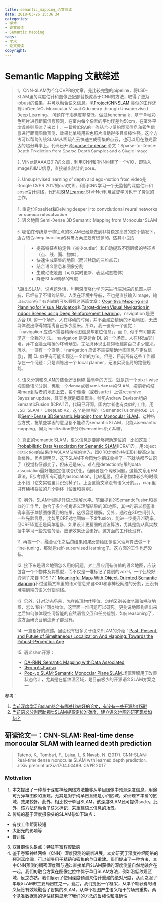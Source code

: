 ```yaml
---
title: semantic_mapping_论文阅读
date: 2018-03-26 15:36:34
categories:
- 学术
- 论文阅读
- Semantic Mapping
tags:
- 学术
- 论文阅读
copyright:
---
```


# Semantic Mapping 文献综述

> 1，CNN-SLAM为今年CVPR的文章，是比较完整的pipeline，将LSD-SLAM里的深度估计和图像匹配都替换成基于CNN的方法，取得了更为robust的结果，并可以融合语义信息。见[ProjectCNNSLAM](http://campar.in.tum.de/Chair/ProjectCNNSLAM).类似的工作还有UnDeepVO: Monocular Visual Odometry through Unsupervised Deep Learning。 问题在于准确度非常低。做过benchmark，基于单帧彩色照片进行距离信息预测，在室内每个像素的平均误差约50cm，在室外平均误差则高达７米以上。一篇投ICRA的工作结合少量的距离信息和彩色信息进行距离图像预测，效果比单纯用彩色照片准确得多且鲁棒性强。这个方法可以帮助传统SLAM从稀疏点云快速生成密集的点云，也可以用在激光雷达的超分辨率上。代码已开源[sparse-to-dense](https://github.com/fangchangma/sparse-to-dense),论文：Sparse-to-Dense: Depth Prediction from Sparse Depth Samples and a Single Image </br ></br >
> 2. VINet是AAAI2017的文章，利用CNN和RNN构建了一个VIO，即输入image和IMU信息，直接输出估计的pose。 </br ></br >
> 3. Unsupervised learning of depth and ego-motion from video是Google CVPR 2017的oral文章，利用CNN学习一个无监督的深度估计和pose估计网络，代码见[SfMLearner](https://github.com/tinghuiz/SfMLearner.git).SfM-Net利用监督学习也干了类似的工作。 </br ></br >
> 4. 重定位PoseNet和Delving deeper into convolutional neural networks for camera relocalization </br >
> 5. 语义地图 Semi-Dense 3D Semantic Mapping from Monocular SLAM </br ></br >
> 6. 哪怕在传统基于特征点的SLAM已经能做到非常稳定高效的这个情况下，适合结合deep learning的科研方向还是有很多的。这其中包括 </br >
>> - 提高特征点稳定性（减少outlier）和自动提取不同层级的特征点（点、线、面、物体）， </br >
>> - 快速生成密集的地图（而非稀疏的三维点云） </br >
>> - 结合语义信息和图像分割 </br >
>> - 生成动态地图（可以实时更新、表达动态物体） </br >
>> - 降低SLAM调参的难度 </br >

> 7.跳出SLAM，说点题外话，利用深度强化学习来进行端对端的机器人导航，已经有了不错的结果。人类在环境中导航，不也是直接输入image，输出action吗？有兴趣的可以看看这两篇文章：[Cognitive Mapping and Planning for Visual Navigation](https://arxiv.org/abs/1702.03920)和[Target-driven Visual Navigation in Indoor Scenes using Deep Reinforcement Learning](https://arxiv.org/abs/1609.05143)。navigation 是更适合 DL 的一个场景。人在移动的时候，并不会建立精确的环境地图，无法具体说出障碍物距离自己多少厘米。所以，我一直有一个直觉：「navigation 应该不需要精确地图信息与定位信息」，而 DL 似乎有可能实现这一全新的方法。 navigation 是更适合 DL 的一个场景。人在移动的时候，并不会建立精确的环境地图，无法具体说出障碍物距离自己多少厘米。所以，一直有一个直觉：「navigation 应该不需要精确地图信息与定位信息」，而 DL 似乎有可能实现这一全新的方法。但是，目前所有这些工作都存在一个问题：只是训练出一个 local planner，无法实现全局的路径规划。 </br ></br >
> 8. 语义分割和SLAM的结合还很粗糙.最简单的方式，就是跑一个pixel-wise的图像语义分割，再跑一个dense或者semi-dense的SLAM，把前者的结果map到后者的地图上去，每个像素（或者surfel）上做recursive Bayesian update，其实也就是概率累乘。参见Andrew Davison组的SemanticFusion (ICRA'17)，代码已开源。国内学者也有类似的工作，用LSD-SLAM + DeepLab v2，这个是单目的（SemanticFusion是RGB-D）,即[Semi-Dense 3D Semantic Mapping from Monocular SLAM](https://arxiv.org/abs/1611.04144)。这种结合方式，按某些学者的意见都不能称为semantic SLAM，只能叫semantic mapping，因为localization部分跟semantics没关系嘛。 </br ></br >
> 9. 真正的semantic SLAM，语义信息是要能够帮助定位的，比如这篇：[Probabilistic Data Association for Semantic SLAM](https://pdfs.semanticscholar.org/ef4c/ffbbca79df1c1ca7891345f898812289b6cb.pdf)(ICRA'17)。用object detection的结果作为SLAM前端的输入，跟ORB之类的特征互补提高定位鲁棒性。优点很明显，这下SLAM不会因为你把床收拾了一下就啥都不认识了（视觉特征都变了，但床还是床）。难点是detection结果的data association最好能跟定位联合优化，但前者是个离散问题。这篇文章用EM算法，E步考虑所有可能的association，比较粗暴，但识别物体较少的时候还不错（论文实验里只识别椅子）。上面这篇文章没有语义分割。。。map里只有稀稀拉拉的几个物体（位置和类别）。 </br ></br >
> 10. 另外，SLAM也能提升语义理解水平。前面提到的SemanticFusion和类似的工作里，融合了多个视角语义理解结果的3D地图，其中的语义标签准确率高于单帧图像得到的结果，这很容易理解。另外，通过在3D空间引入一些先验信息，比如用CRF对地图做一下diffusion，能进一步提升准确率。但CRF毕竟还是简单粗暴，如果设计更精细的滤波算法，尤其是能从真实数据中学习一些先验的话，应该效果还会更好。这方面的工作还没有。 </br ></br >
> 11. 再提一个，融合优化之后的结果如果反馈给图像语义理解算法做一下fine-tuning，那就是self-supervised learning了。这方面的工作也还没有。 </br ></br >
> 12. 接下来是语义地图怎么用的问题。对上层应用有价值的语义地图，应该包含一个个物体及其模型，而不仅是一堆标记了类别的voxel。一个比较好的例子来自IROS'17：[Meaningful Maps With Object-Oriented Semantic Mapping](https://arxiv.org/abs/1609.07849)不过这篇文章里的语义信息来自SSD和非神经网络的分割，还没有用端到端的语义分割网络。 </br ></br >
> 13. 另外，针对动态场景，怎样处理物体移位，怎样区别长效地图和短效地图，怎么“脑补”同类物体，这里面一堆问题可以研究。更别说地图构建出来之后如何做体现空间智能的自然语言交互和任务规划，如何reasoning了，这方面研究目前连影子都没有。 </br ></br >
> 14. 一篇很好的综述，里面也有很多关于语义SLAM的介绍：[Past, Present, and Future of Simultaneous Localization And Mapping: Towards the Robust-Perception Age](https://arxiv.org/abs/1606.05830) </br ></br >
> 15. 语义slam开源：</br >
> - [DA-RNN_Semantic Mapping with Data Associated](https://github.com/yuxng/DA-RNN)</br >
> - [SemanticFusion](https://bitbucket.org/dysonroboticslab/semanticfusion)</br >
> - [Pop-up SLAM: Semantic Monocular Plane SLAM](https://github.com/shichaoy/pop_up_image).场景理解用于改善状态估计，尤其是在低纹理区域，是目前极少的开源语义SLAM方案之一</br >


参考：
1. [当前深度学习和slam结合有哪些比较好的论文，有没有一些开源的代码?](https://www.zhihu.com/question/66006923/answer/241333356)
2. [当前语义分割帮助视觉SLAM提高定位准确度，建立语义地图的研究现状如何？](https://www.zhihu.com/question/264578623/answer/283163990)

## 研读论文一：CNN-SLAM: Real-time dense monocular SLAM with learned depth prediction

> Tateno, K., Tombari, F., Laina, I., & Navab, N. (2017). CNN-SLAM: Real-time dense monocular SLAM with learned depth prediction. arXiv preprint arXiv:1704.03489.
> CVPR 2017

### Motivation

1. 本文提出了一种基于深度神经网络方法能够从单目图像中预测深度信息，用途可为弹幕图像的重建。尤其是对于纯单目重建是小的区域，如纹理不丰富的区域，效果较好。此外，相比较于单目SLAM，该深度SLAM还可提供scale。此外，该方法还融合了语义标记，来重建语义信息的场景。
2. 传统的基于深度摄像头的SLAM有如下缺点：
- 有效工作距离较短
- 太阳光的影响等
- 普适性
3. 双目摄像头缺点：特征丰富程度敏感
4. 鉴于卷积神经网络（CNN）深度预测的最新进展，本文研究了深度神经网络的预测深度图，可以部署用于精确和密集的单目重建。我们提出了一种方法，其中CNN预测的稠密深度图与通过直接单目SLAM获得的深度测量自然地融合在一起。我们的融合方案在图像定位中优于单目SLAM方法，例如沿低纹理区域，反之亦然。我们展示了使用深度预测来估计重建的绝对尺度，从而克服了单眼SLAM的主要局限性之一。最后，我们提出一个框架，从单个帧获得的语义标签有效地融合了密集的SLAM，从单个视图产生语义相干的场景重构。两个基准数据集的评估结果显示了我们的方法的鲁棒性和准确性

